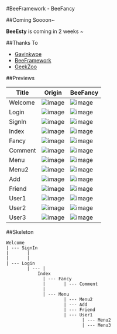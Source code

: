 #BeeFramework - BeeFancy

##Coming Soooon~

**BeeEsty** is coming in 2 weeks ~

##Thanks To
* [Gavinkwoe](https://github.com/gavinkwoe)  
* [BeeFramework](https://github.com/gavinkwoe/BeeFramework/)
* [GeekZoo](http://www.geek-zoo.com)


##Previews

<table>
<thead>
<tr>
<th>Title</th>
<th>Origin</th>
<th>BeeFancy</th>
</tr>
</thead>
<tbody>
<tr>
<td>Welcome</td>
<td><img src="http://imglf2.ph.126.net/BRAF2SnzNoXfryfvlQLzlQ==/6597693189750524195.png" alt="image" /></td>
<td><img src="http://imglf2.ph.126.net/ZATvDRSpSfTxUtWD2WN19w==/6597441401587240175.png" alt="image" /></td>
</tr>
<tr>
<td>Login</td>
<td><img src="http://imglf0.ph.126.net/ee7K714kLJ8e6UIhkPt-Rg==/6598104407099103381.png" alt="image" /></td>
<td><img src="http://imglf2.ph.126.net/pTbipygpdXrnsGZVrCNXog==/6598195666564204343.png" alt="image" /></td>
</tr>
<tr>
<td>SignIn</td>
<td><img src="http://imglf1.ph.126.net/JKAsD9w54-_TuPpySGECiQ==/6597320455308206137.png" alt="image" /></td>
<td><img src="http://imglf1.ph.126.net/N6Vl-3-0tyj5aOiazvlSHg==/6597614024913322492.png" alt="image" /></td>
</tr>
<tr>
<td>Index</td>
<td><img src="http://imglf2.ph.126.net/Fnppd2XAikPtKJcskkzQVQ==/6597309460191931211.png" alt="image" /></td>
<td><img src="http://imglf2.ph.126.net/AsVb98YZsCL3KuBsCPY59Q==/6597942778890039557.png" alt="image" /></td>
</tr>
<tr>
<td>Fancy</td>
<td><img src="http://imglf1.ph.126.net/miNktQNdhH2WVRW64UtUeQ==/6597654706843549420.png" alt="image" /></td>
<td><img src="http://imglf1.ph.126.net/7thQp0nIC_EaGvSf5tdEaA==/6598200064610715295.png" alt="image" /></td>
</tr>
<tr>
<td>Comment</td>
<td><img src="http://imglf1.ph.126.net/uDr6vxmjfpB04ithxNs6_w==/6598079118331659304.png" alt="image" /></td>
<td><img src="http://imglf2.ph.126.net/pEWdFpCBEAKb78fo0kDRcQ==/6597609626866811399.png" alt="image" /></td>
</tr>
<tr>
<td>Menu</td>
<td><img src="http://imglf2.ph.126.net/hZuC4bZidSfx-C2oHIHCfA==/6597865813076093351.png" alt="image" /></td>
<td><img src="http://imglf0.ph.126.net/l0KLFpAKMm2462OkmEjuNw==/6597460093284918906.png" alt="image" /></td>
</tr>
<tr>
<td>Menu2</td>
<td><img src="http://imglf2.ph.126.net/YiCz9US-eRFmu4jmdVsliQ==/6597760259959818752.png" alt="image" /></td>
<td><img src="http://imglf2.ph.126.net/N8ui__NnrqJ4BnvWSzFjJQ==/6597736070704003379.png" alt="image" /></td>
</tr>
<tr>
<td>Add</td>
<td><img src="http://imglf1.ph.126.net/q0e_d843h6k2CqGzGM7_bw==/6598112103680497654.png" alt="image" /></td>
<td><img src="http://imglf0.ph.126.net/YSaXIK5cgbOxqT77p4egmg==/6598111004168869890.png" alt="image" /></td>
</tr>
<tr>
<td>Friend</td>
<td><img src="http://imglf1.ph.126.net/XwowpPD9wQN6ZnpyS2HJxA==/6597696488285405257.png" alt="image" /></td>
<td><img src="http://imglf2.ph.126.net/IN0gD6tkn_W7E9gxM3wfnQ==/6597322654331464871.png" alt="image" /></td>
</tr>
<tr>
<td>User1</td>
<td><img src="http://imglf2.ph.126.net/hZuC4bZidSfx-C2oHIHCfA==/6597865813076093351.png" alt="image" /></td>
<td><img src="http://imglf1.ph.126.net/VeR3bUd4mbxTCNTsp9y08g==/6597625020029604358.png" alt="image" /></td>
</tr>
<tr>
<td>User2</td>
<td><img src="http://imglf2.ph.126.net/YiCz9US-eRFmu4jmdVsliQ==/6597760259959818752.png" alt="image" /></td>
<td><img src="http://imglf2.ph.126.net/Ug6RY6ddahbALxSeNsjdeQ==/6597466690354685501.png" alt="image" /></td>
</tr>
<tr>
<td>User3</td>
<td><img src="http://imglf0.ph.126.net/qQU0ibPrkxg767yCl3yBvw==/6597981261797004693.png" alt="image" /></td>
<td><img src="http://imglf2.ph.126.net/Y4csBI9Ao0zFdTGgZ3GOqQ==/6597893300866787006.png" alt="image" /></td>
</tr>
</tbody>
</table>

##Skeleton

```
Welcome  
| --- SignIn
|		|
|		|
| --- Login
		| --- |
			Index
			  | --- Fancy
			  |		  | --- Comment
			  |		  
    		  | --- Menu
			  		  | --- Menu2
			  		  | --- Add
					  | --- Friend
					  | --- User1
					  		 | --- Menu2
					  		 | --- Menu3
					  
```